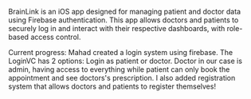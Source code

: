 BrainLink is an iOS app designed for managing patient and doctor data using Firebase authentication. This app allows doctors and patients to securely log in and interact with their respective dashboards, with role-based access control.

Current progress:
Mahad created a login system using firebase. The LoginVC has 2 options: Login as patient or doctor. Doctor in our case is admin, having access to everything while patient can only book the appointment and see doctors's prescription.
I also added registration system that allows doctors and patients to register themselves!
